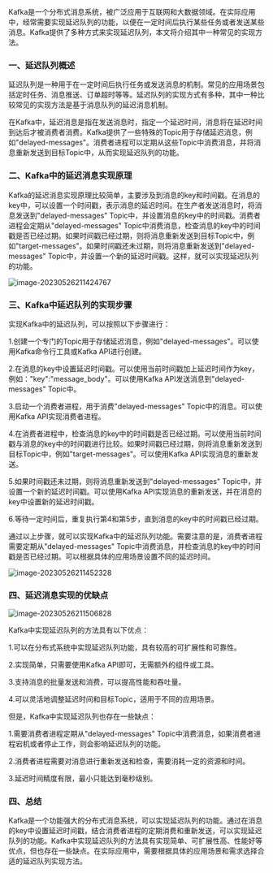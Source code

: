 Kafka是一个分布式消息系统，被广泛应用于互联网和大数据领域。在实际应用中，经常需要实现延迟队列的功能，以便在一定时间后执行某些任务或者发送某些消息。Kafka提供了多种方式来实现延迟队列，本文将介绍其中一种常见的实现方法。

### 一、延迟队列概述

延迟队列是一种用于在一定时间后执行任务或发送消息的机制。常见的应用场景包括定时任务、消息推送、订单超时等等。延迟队列的实现方式有多种，其中一种比较常见的实现方法是基于消息队列的延迟消息机制。

在Kafka中，延迟消息是指在发送消息时，指定一个延迟时间，消息将在延迟时间到达后才被消费者消费。Kafka提供了一些特殊的Topic用于存储延迟消息，例如"delayed-messages"。消费者进程可以定期从这些Topic中消费消息，并将消息重新发送到目标Topic中，从而实现延迟队列的功能。

### 二、Kafka中的延迟消息实现原理

Kafka的延迟消息实现原理比较简单，主要涉及到消息的key和时间戳。在消息的key中，可以设置一个时间戳，表示消息的延迟时间。在生产者发送消息时，将消息发送到"delayed-messages" Topic中，并设置消息的key中的时间戳。消费者进程会定期从"delayed-messages" Topic中消费消息，检查消息的key中的时间戳是否已经过期。如果时间戳已经过期，则将消息重新发送到目标Topic中，例如"target-messages"。如果时间戳还未过期，则将消息重新发送到"delayed-messages" Topic中，并设置一个新的延迟时间戳。这样，就可以实现延迟队列的功能。

![image-20230526211424767](https://java-tutorial.oss-cn-shanghai.aliyuncs.com/image-20230526211424767.png)

### 三、Kafka中延迟队列的实现步骤

实现Kafka中的延迟队列，可以按照以下步骤进行：

1.创建一个专门的Topic用于存储延迟消息，例如"delayed-messages"。可以使用Kafka命令行工具或Kafka API进行创建。

2.在消息的key中设置延迟时间戳。可以使用当前时间戳加上延迟时间作为key，例如："key":"message_body"。可以使用Kafka API发送消息到"delayed-messages" Topic中。

3.启动一个消费者进程，用于消费"delayed-messages" Topic中的消息。可以使用Kafka API实现消费者进程。

4.在消费者进程中，检查消息的key中的时间戳是否已经过期。可以使用当前时间戳与消息的key中的时间戳进行比较。如果时间戳已经过期，则将消息重新发送到目标Topic中，例如"target-messages"。可以使用Kafka API实现消息的重新发送。

5.如果时间戳还未过期，则将消息重新发送到"delayed-messages" Topic中，并设置一个新的延迟时间戳。可以使用Kafka API实现消息的重新发送，并在消息的key中设置新的延迟时间戳。

6.等待一定时间后，重复执行第4和第5步，直到消息的key中的时间戳已经过期。

通过以上步骤，就可以实现Kafka中的延迟队列功能。需要注意的是，消费者进程需要定期从"delayed-messages" Topic中消费消息，并检查消息的key中的时间戳是否已经过期。可以根据具体的应用场景设置不同的延迟时间。

![image-20230526211452328](https://java-tutorial.oss-cn-shanghai.aliyuncs.com/image-20230526211452328.png)

### 四、延迟消息实现的优缺点

![image-20230526211506828](https://java-tutorial.oss-cn-shanghai.aliyuncs.com/image-20230526211506828.png)

Kafka中实现延迟队列的方法具有以下优点：

1.可以在分布式系统中实现延迟队列功能，具有较高的可扩展性和可靠性。

2.实现简单，只需要使用Kafka API即可，无需额外的组件或工具。

3.支持消息的批量发送和消费，可以提高性能和吞吐量。

4.可以灵活地调整延迟时间和目标Topic，适用于不同的应用场景。

但是，Kafka中实现延迟队列也存在一些缺点：

1.需要消费者进程定期从"delayed-messages" Topic中消费消息，如果消费者进程宕机或者停止工作，则会影响延迟队列的功能。

2.消费者进程需要对消息进行重新发送和检查，需要消耗一定的资源和时间。

3.延迟时间精度有限，最小只能达到毫秒级别。

### 四、总结

Kafka是一个功能强大的分布式消息系统，可以实现延迟队列的功能。通过在消息的key中设置延迟时间戳，结合消费者进程的定期消费和重新发送，可以实现延迟队列的功能。Kafka中实现延迟队列的方法具有实现简单、可扩展性高、性能好等优点，但也存在一些缺点。在实际应用中，需要根据具体的应用场景和需求选择合适的延迟队列实现方法。